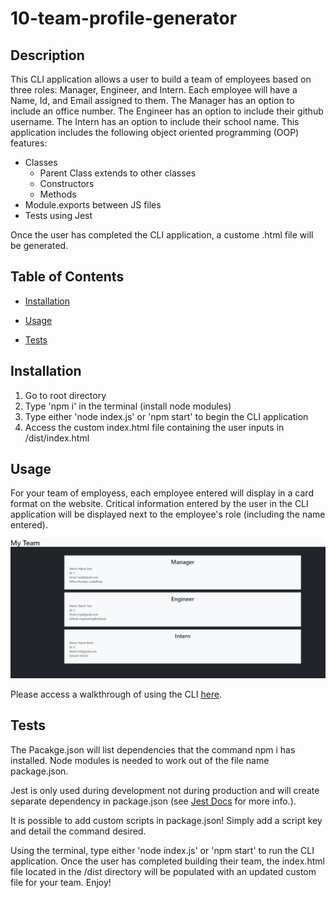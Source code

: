 # 10-team-profile-generator

## Description 

This CLI application allows a user to build a team of employees based on three roles: Manager, Engineer, and Intern. Each employee will have a Name, Id, and Email assigned to them. The Manager has an option to include an office number. The Engineer has an option to include their github username. The Intern has an option to include their school name. This application includes the following object oriented programming (OOP) features:
- Classes
    - Parent Class extends to other classes
    - Constructors
    - Methods
- Module.exports between JS files
- Tests using Jest

Once the user has completed the CLI application, a custome .html file will be generated.

## Table of Contents 
 
 * [Installation](#installation) 
 
 * [Usage](#usage) 
 
 * [Tests](#tests) 

## Installation

1. Go to root directory
2. Type 'npm i' in the terminal (install node modules)
3. Type either 'node index.js' or 'npm start' to begin the CLI application
4. Access the custom index.html file containing the user inputs in /dist/index.html

## Usage 

For your team of employess, each employee entered will display in a card format on the website. Critical information entered by the user in the CLI application will be displayed next to the employee's role (including the name entered).

![Team Example Preview](./src/previewTeam.jpg)

Please access a walkthrough of using the CLI [here](https://drive.google.com/file/d/13GJdMFl2hhUEa0LqZFPJjaeXItlGgwxY/view).

## Tests

The Pacakge.json will list dependencies that the command npm i has installed. Node modules is needed to work out of the file name package.json.


Jest is only used during development not during production and will create separate dependency in package.json (see 
[Jest Docs](https://jestjs.io/docs/getting-started) for more info.).


It is possible to add custom scripts in package.json! Simply add a script key and detail the command desired.

Using the terminal, type either 'node index.js' or 'npm start' to run the CLI application. Once the user has completed building their team, the index.html file located in the /dist directory will be populated with an updated custom file for your team. Enjoy!
